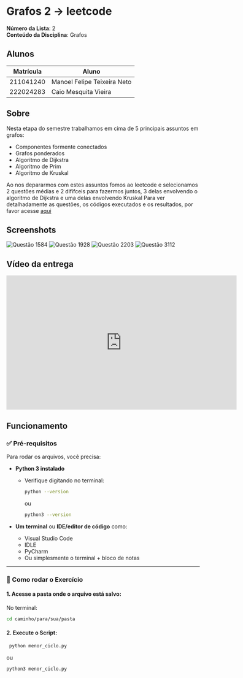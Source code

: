 
# Grafos 2 -> leetcode

**Número da Lista**: 2<br>
**Conteúdo da Disciplina**: Grafos<br>

## Alunos
|Matrícula | Aluno |
| -- | -- |
| 211041240  |  Manoel Felipe Teixeira Neto |
| 222024283  |  Caio Mesquita Vieira |

## Sobre

Nesta etapa do semestre trabalhamos em cima de 5 principais assuntos em grafos:
* Componentes formente conectados
* Grafos ponderados
* Algoritmo de Dijkstra
* Algoritmo de Prim
* Algoritmo de Kruskal 

Ao nos depararmos com estes assuntos fomos ao leetcode e selecionamos 2 questões médias e 2 difífceis para fazermos juntos, 3 delas envolvendo o algoritmo de Dijkstra e uma delas envolvendo Kruskal
Para ver detalhadamente as questões, os códigos executados e os resultados, por favor acesse [aqui](https://github.com/projeto-de-algoritmos-2025/Grafos_2_LeetCode/tree/main/Grafos-2)

## Screenshots

![Questão 1584](./Grafos-2/Questão-1584/Resultado1584.png)
![Questão 1928](./Grafos-2/Questão-1928/Resultado1928.png)
![Questão 2203](./Grafos-2/Questão-2203/questao2203.png)
![Questão 3112](./Grafos-2/Questão-3112/imagem_2025-05-11_225256575.png)


## Vídeo da entrega

<iframe width="600" height="350" src="https://www.youtube.com/embed/4f8Xw91rKqE" title="Entrega de PA 2 Grafos, Dijkstra, Kruskal" frameborder="0" allow="accelerometer; autoplay; clipboard-write; encrypted-media; gyroscope; picture-in-picture; web-share" referrerpolicy="strict-origin-when-cross-origin" allowfullscreen></iframe>

## Funcionamento


### ✅ Pré-requisitos

Para rodar os arquivos, você precisa:

- **Python 3 instalado**
  - Verifique digitando no terminal:
    ```bash
    python --version
    ```
    ou
    ```bash
    python3 --version
    ```

- **Um terminal** ou **IDE/editor de código** como:
  - Visual Studio Code
  - IDLE
  - PyCharm
  - Ou simplesmente o terminal + bloco de notas

---

### 🚀 Como rodar o Exercício
#### 1. Acesse a pasta onde o arquivo está salvo:

No terminal:

```bash
cd caminho/para/sua/pasta
```

#### 2. Execute o Script:

```bash
 python menor_ciclo.py
```
ou
```bash
python3 menor_ciclo.py

```
